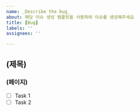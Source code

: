 ```yaml
---
name: _Describe the bug_
about: 해당 이슈 생성 템플릿을 사용하여 이슈를 생성해주세요
title: [Bug]
labels: ''
assignees: ''

---
```


## (제목)
### (페이지)

- [ ] Task 1
- [ ] Task 2
